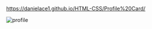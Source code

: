https://danielace1.github.io/HTML-CSS/Profile%20Card/

![profile](https://user-images.githubusercontent.com/125158129/235338177-b658665c-0a76-4f5f-a9e5-7512a3545800.png)
